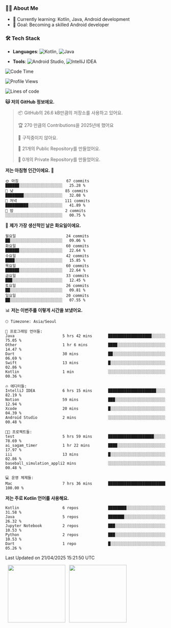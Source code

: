 ### 👨‍💻 About Me
- 🌱 Currently learning: Kotlin, Java, Android development
- 🎯 Goal: Becoming a skilled Android developer

### 🛠 Tech Stack
- **Languages**: ![Kotlin](https://img.shields.io/badge/Kotlin-0095D5?style=flat-square&logo=kotlin&logoColor=white), 
![Java](https://img.shields.io/badge/Java-007396?style=flat-square&logo=coffeescript&logoColor=white)

- **Tools**:
![Android Studio](https://img.shields.io/badge/Android%20Studio-3DDC84?style=flat-square&logo=android-studio&logoColor=white), 
![IntelliJ IDEA](https://img.shields.io/badge/IntelliJ%20IDEA-000000?style=flat-square&logo=intellij-idea&logoColor=white)

<!--START_SECTION:waka-->
![Code Time](http://img.shields.io/badge/Code%20Time-108%20hrs%2051%20mins-blue)

![Profile Views](http://img.shields.io/badge/Profile%20Views-0-blue)

![Lines of code](https://img.shields.io/badge/%EC%A0%80%EB%8A%94%20%EC%97%AC%ED%83%9C%EA%B9%8C%EC%A7%80%20-194.4%20thousand%20%EC%A4%84%EC%9D%98%20%EC%BD%94%EB%93%9C%EB%A5%BC%20%EC%9E%91%EC%84%B1%ED%96%88%EC%96%B4%EC%9A%94.-blue)

**🐱 저의 GitHub 정보에요.** 

> 📦 GitHub의 26.6 kB만큼의 저장소를 사용하고 있어요. 
 > 
> 🏆 270 만큼의 Contributions을 2025년에 했어요
 > 
> 🚫 구직중이지 않아요.
 > 
> 📜 21개의 Public Repository를 만들었어요. 
 > 
> 🔑 0개의 Private Repository를 만들었어요. 
 > 
**저는 아침형 인간이에요. 🐤** 

```text
🌞 아침                     67 commits          ██████░░░░░░░░░░░░░░░░░░░   25.28 % 
🌆 낮　                     85 commits          ████████░░░░░░░░░░░░░░░░░   32.08 % 
🌃 저녁                     111 commits         ██████████░░░░░░░░░░░░░░░   41.89 % 
🌙 밤　                     2 commits           ░░░░░░░░░░░░░░░░░░░░░░░░░   00.75 % 
```
📅 **제가 가장 생산적인 날은 화요일이에요.** 

```text
월요일                      24 commits          ██░░░░░░░░░░░░░░░░░░░░░░░   09.06 % 
화요일                      60 commits          ██████░░░░░░░░░░░░░░░░░░░   22.64 % 
수요일                      42 commits          ████░░░░░░░░░░░░░░░░░░░░░   15.85 % 
목요일                      60 commits          ██████░░░░░░░░░░░░░░░░░░░   22.64 % 
금요일                      33 commits          ███░░░░░░░░░░░░░░░░░░░░░░   12.45 % 
토요일                      26 commits          ██░░░░░░░░░░░░░░░░░░░░░░░   09.81 % 
일요일                      20 commits          ██░░░░░░░░░░░░░░░░░░░░░░░   07.55 % 
```


📊 **저는 이번주를 이렇게 시간을 보냈어요.** 

```text
🕑︎ Timezone: Asia/Seoul

💬 프로그래밍 언어들: 
Java                     5 hrs 42 mins       ███████████████████░░░░░░   75.05 % 
Other                    1 hr 6 mins         ████░░░░░░░░░░░░░░░░░░░░░   14.47 % 
Dart                     30 mins             ██░░░░░░░░░░░░░░░░░░░░░░░   06.69 % 
Swift                    13 mins             █░░░░░░░░░░░░░░░░░░░░░░░░   02.86 % 
Kotlin                   1 min               ░░░░░░░░░░░░░░░░░░░░░░░░░   00.36 % 

🔥 에디터들: 
IntelliJ IDEA            6 hrs 15 mins       █████████████████████░░░░   82.19 % 
Notion                   59 mins             ███░░░░░░░░░░░░░░░░░░░░░░   12.94 % 
Xcode                    20 mins             █░░░░░░░░░░░░░░░░░░░░░░░░   04.39 % 
Android Studio           2 mins              ░░░░░░░░░░░░░░░░░░░░░░░░░   00.48 % 

🐱‍💻 프로젝트들: 
test                     5 hrs 59 mins       ████████████████████░░░░░   78.69 % 
ai_sagam_timer           1 hr 22 mins        ████░░░░░░░░░░░░░░░░░░░░░   17.97 % 
iii                      13 mins             █░░░░░░░░░░░░░░░░░░░░░░░░   02.86 % 
baseball_simulation_appli2 mins              ░░░░░░░░░░░░░░░░░░░░░░░░░   00.48 % 

💻 운영 체제들: 
Mac                      7 hrs 36 mins       █████████████████████████   100.00 % 
```

**저는 주로 Kotlin 언어를 사용해요.** 

```text
Kotlin                   6 repos             ████████░░░░░░░░░░░░░░░░░   31.58 % 
Java                     5 repos             ███████░░░░░░░░░░░░░░░░░░   26.32 % 
Jupyter Notebook         2 repos             ███░░░░░░░░░░░░░░░░░░░░░░   10.53 % 
Python                   2 repos             ███░░░░░░░░░░░░░░░░░░░░░░   10.53 % 
Dart                     1 repo              █░░░░░░░░░░░░░░░░░░░░░░░░   05.26 % 
```




 Last Updated on 21/04/2025 15:21:50 UTC
<!--END_SECTION:waka-->

<p>
  <img height="180em" src="https://github-readme-stats.vercel.app/api?username=JongHyun070105&show_icons=true&include_all_commits=true&bg_color=0d1117&title_color=ffffff&text_color=c9d1d9&icon_color=79ff97">
  <img height="180em" src="https://github-readme-stats.vercel.app/api/top-langs/?username=JongHyun070105&layout=compact&langs_count=4&bg_color=0d1117&title_color=ffffff&text_color=c9d1d9&hide=php,jupyter%20notebook&hide_repo=EcoStep,mimir,git-session">
</p>
